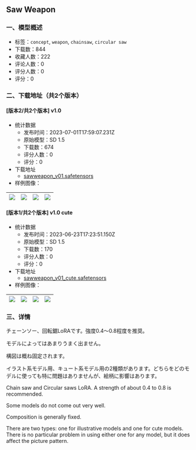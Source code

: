 ## Saw Weapon
### 一、模型概述

- 标签：`concept`, `weapon`, `chainsaw`, `circular saw`
- 下载数：844
- 收藏人数：222
- 评论人数：0
- 评分人数：0
- 评分：0

### 二、下载地址（共2个版本）

#### [版本2/共2个版本] v1.0

- 统计数据
  - 发布时间：2023-07-01T17:59:07.231Z
  - 原始模型：SD 1.5
  - 下载数：674
  - 评分人数：0
  - 评分：0
- 下载地址
  - [sawweapon_v01.safetensors](https://civitai.com/api/download/models/102375)
- 样例图像：

| <img src="https://image.civitai.com/xG1nkqKTMzGDvpLrqFT7WA/4d11db64-5519-4d48-82b5-4fbf337c269b/width=450/1259699.jpeg" /> | <img src="https://image.civitai.com/xG1nkqKTMzGDvpLrqFT7WA/f1093137-4164-455f-8b21-9b78dbfb0045/width=450/1259697.jpeg" /> | <img src="https://image.civitai.com/xG1nkqKTMzGDvpLrqFT7WA/02ac1ce8-5bde-4a41-8659-51eef4688991/width=450/1259698.jpeg" /> | <img src="https://image.civitai.com/xG1nkqKTMzGDvpLrqFT7WA/a64c042e-6c7c-486d-a520-792e778b8680/width=450/1259700.jpeg" /> |
| ---- | ---- | ---- | ---- |

#### [版本1/共2个版本] v1.0 cute

- 统计数据
  - 发布时间：2023-06-23T17:23:51.150Z
  - 原始模型：SD 1.5
  - 下载数：170
  - 评分人数：0
  - 评分：0
- 下载地址
  - [sawweapon_v01_cute.safetensors](https://civitai.com/api/download/models/102370)
- 样例图像：

| <img src="https://image.civitai.com/xG1nkqKTMzGDvpLrqFT7WA/52c3f609-4d9e-4c60-9b08-22f9759c2f6c/width=450/1259822.jpeg" /> | <img src="https://image.civitai.com/xG1nkqKTMzGDvpLrqFT7WA/e37dba05-dff6-4f71-a821-b4ff24126569/width=450/1259824.jpeg" /> | <img src="https://image.civitai.com/xG1nkqKTMzGDvpLrqFT7WA/a53664c5-6987-49f7-8782-b74145a955d0/width=450/1259823.jpeg" /> | <img src="https://image.civitai.com/xG1nkqKTMzGDvpLrqFT7WA/ac6b51b3-32dd-464c-b190-81c3c34d0835/width=450/1259821.jpeg" /> |
| ---- | ---- | ---- | ---- |


### 三、详情
<p>チェーンソー、回転鋸LoRAです。強度0.4～0.8程度を推奨。</p><p>モデルによってはあまりうまく出ません。</p><p>構図は概ね固定されます。</p><p>イラスト系モデル用、キュート系モデル用の2種類があります。どちらをどのモデルに使っても特に問題はありませんが、絵柄に影響はあります。</p><p></p><p></p><p>Chain saw and Circular saws LoRA. A strength of about 0.4 to 0.8 is recommended.</p><p>Some models do not come out very well.</p><p>Composition is generally fixed.</p><p>There are two types: one for illustrative models and one for cute models. There is no particular problem in using either one for any model, but it does affect the picture pattern.</p><p></p>